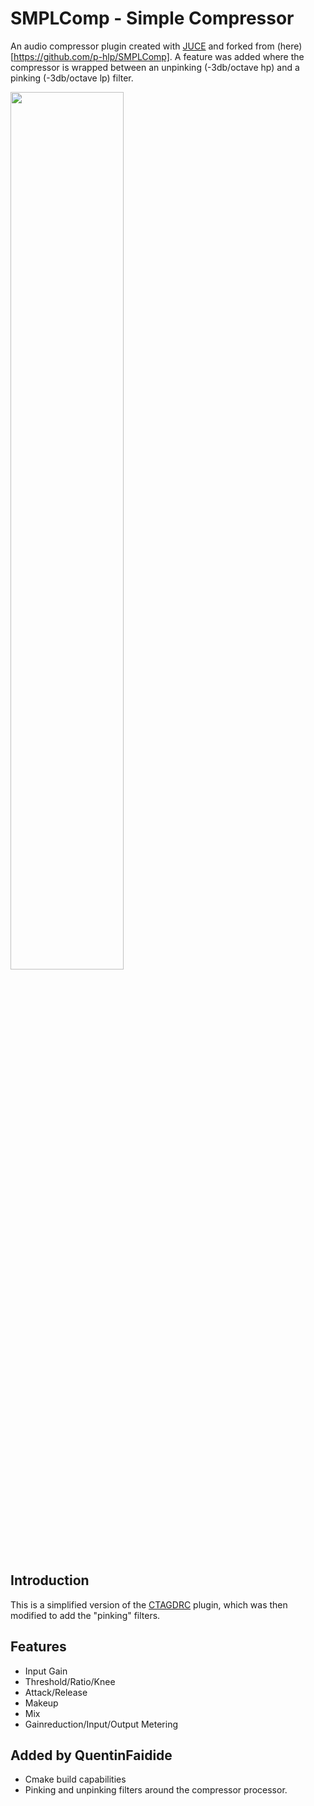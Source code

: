 # SMPLComp - Simple Compressor
An audio compressor plugin created with [JUCE](https://juce.com/) and forked from (here)[https://github.com/p-hlp/SMPLComp]. 
A feature was added where the compressor is wrapped between an unpinking (-3db/octave hp) and a pinking (-3db/octave lp) filter.

<img src="https://github.com/p-hlp/SMPLComp/blob/master/SMPLComp_Snip.png"  width="60%" height="60%">

## Introduction
This is a simplified version of the [CTAGDRC](https://github.com/p-hlp/CTAGDRC) plugin, which was then modified to add the "pinking" filters.

## Features
- Input Gain
- Threshold/Ratio/Knee
- Attack/Release
- Makeup
- Mix
- Gainreduction/Input/Output Metering

## Added by QuentinFaidide
- Cmake build capabilities
- Pinking and unpinking filters around the compressor processor.
